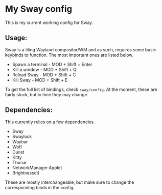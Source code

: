 # My Sway config

This is my current working config for Sway.

## Usage:

Sway is a tiling Wayland compositor/WM and as such, requires some basic keybinds to 
function. The most important ones are listed below.

- Spawn a terminal - MOD + Shift + Enter
- Kill a window - MOD + Shift + Q
- Reload Sway - MOD + Shift + C
- Kill Sway - MOD + Shift + E

To get the full list of bindings, check `sway/config`. At the moment, these are
fairly stock, but in time they may change.

## Dependencies:

This currently relies on a few dependencies.

- Sway
- Swaylock
- Waybar
- Wofi
- Dunst
- Kitty
- Thunar
- NetworkManager Applet
- Brightnessctl

These are mostly interchangeable, but make sure to change the corresponding binds 
in the config.
